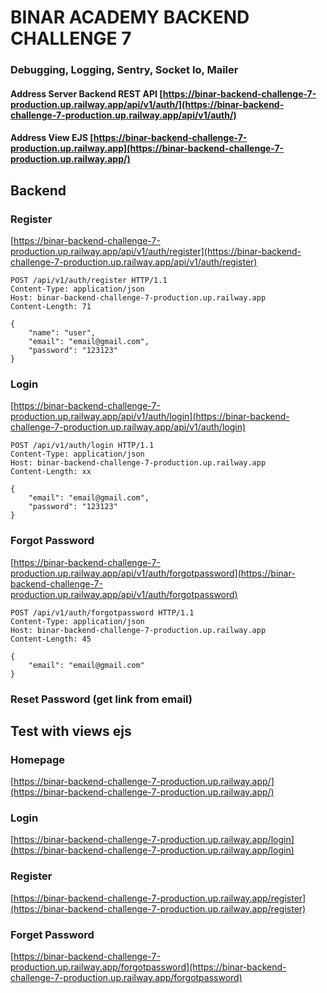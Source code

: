 # BINAR ACADEMY BACKEND CHALLENGE 7
### Debugging, Logging, Sentry, Socket Io, Mailer 

#### Address Server Backend REST API [https://binar-backend-challenge-7-production.up.railway.app/api/v1/auth/](https://binar-backend-challenge-7-production.up.railway.app/api/v1/auth/)
#### Address View EJS [https://binar-backend-challenge-7-production.up.railway.app](https://binar-backend-challenge-7-production.up.railway.app/)

## Backend

### Register
[https://binar-backend-challenge-7-production.up.railway.app/api/v1/auth/register](https://binar-backend-challenge-7-production.up.railway.app/api/v1/auth/register)

```
POST /api/v1/auth/register HTTP/1.1
Content-Type: application/json
Host: binar-backend-challenge-7-production.up.railway.app
Content-Length: 71

{
	"name": "user",
	"email": "email@gmail.com",
	"password": "123123"
}
```

### Login
[https://binar-backend-challenge-7-production.up.railway.app/api/v1/auth/login](https://binar-backend-challenge-7-production.up.railway.app/api/v1/auth/login)

```
POST /api/v1/auth/login HTTP/1.1
Content-Type: application/json
Host: binar-backend-challenge-7-production.up.railway.app
Content-Length: xx

{
	"email": "email@gmail.com",
	"password": "123123"
}
```

### Forgot Password
[https://binar-backend-challenge-7-production.up.railway.app/api/v1/auth/forgotpassword](https://binar-backend-challenge-7-production.up.railway.app/api/v1/auth/forgotpassword)

```
POST /api/v1/auth/forgotpassword HTTP/1.1
Content-Type: application/json
Host: binar-backend-challenge-7-production.up.railway.app
Content-Length: 45

{
	"email": "email@gmail.com"
}
```

### Reset Password (get link from email)

## Test with views ejs

### Homepage
[https://binar-backend-challenge-7-production.up.railway.app/](https://binar-backend-challenge-7-production.up.railway.app/)

### Login
[https://binar-backend-challenge-7-production.up.railway.app/login](https://binar-backend-challenge-7-production.up.railway.app/login)

### Register
[https://binar-backend-challenge-7-production.up.railway.app/register](https://binar-backend-challenge-7-production.up.railway.app/register)

### Forget Password
[https://binar-backend-challenge-7-production.up.railway.app/forgotpassword](https://binar-backend-challenge-7-production.up.railway.app/forgotpassword)


